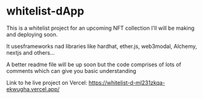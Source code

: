 # whitelist-dApp




This is a whitelist project for an upcoming NFT collection I'll will be making and deploying soon.




It usesframeworks nad libraries like hardhat, ether.js, web3modal, Alchemy, nextjs and others...



A better readme file will be up soon but the code comprises of lots of comments which can give you basic understanding




Link to he live project on Vercel: https://whitelist-d-ml231zkqa-ekwugha.vercel.app/
